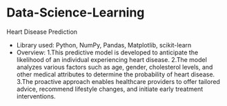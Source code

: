 # Data-Science-Learning
Heart Disease Prediction
* Library used: Python, NumPy, Pandas, Matplotlib, scikit-learn
* Overview:
1.This predictive model is developed to anticipate the likelihood of an individual experiencing heart disease.
2.The model analyzes various factors such as age, gender, cholesterol levels, and other medical attributes to determine the probability of heart disease.
3.The proactive approach enables healthcare providers to offer tailored advice, recommend lifestyle changes, and initiate early treatment interventions.